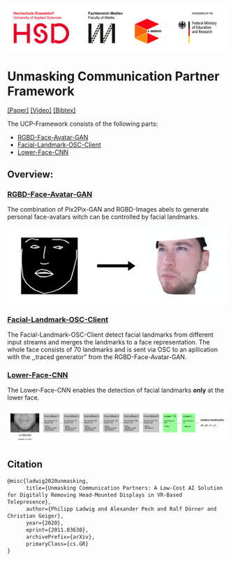 
![alt text](headerLogo.jpg "Header")

# Unmasking Communication Partner Framework

[[Paper]](https://arxiv.org/abs/2011.03630)
[[Video]](https://www.youtube.com/watch?v=Wa95qDPV8vk&feature=youtu.be)
[[Bibtex]](##Citation)

The UCP-Framework consists of the following parts:
- [RGBD-Face-Avatar-GAN](RGBD-Face-Avatar-GAN)
- [Facial-Landmark-OSC-Client](Facial-Landmark-OSC-Client)
- [Lower-Face-CNN](Lower-Face-CNN)

## Overview:

### [RGBD-Face-Avatar-GAN](RGBD-Face-Avatar-GAN)

The combination of Pix2Pix-GAN and RGBD-Images abels to generate personal face-avatars witch can be controlled 
by facial landmarks.

![alt text](RGBD-Face-Avatar-GAN/Images/Overview.png)

### [Facial-Landmark-OSC-Client](Facial-Landmark-OSC-Client)

The Facial-Landmark-OSC-Client detect facial landmarks from different input streams and merges the landmarks to a face 
representation. The whole face consists of 70 landmarks and is sent via OSC to an apllication with the ,,traced 
generator" from the RGBD-Face-Avatar-GAN.

### [Lower-Face-CNN](Lower-Face-CNN)

The Lower-Face-CNN enables the detection of facial landmarks **only** at the lower face.

![alt text](Lower-Face-CNN/Images/CNN.png)

## Citation
```
@misc{ladwig2020unmasking,
      title={Unmasking Communication Partners: A Low-Cost AI Solution for Digitally Removing Head-Mounted Displays in VR-Based Telepresence}, 
      author={Philipp Ladwig and Alexander Pech and Ralf Dörner and Christian Geiger},
      year={2020},
      eprint={2011.03630},
      archivePrefix={arXiv},
      primaryClass={cs.GR}
}
```


